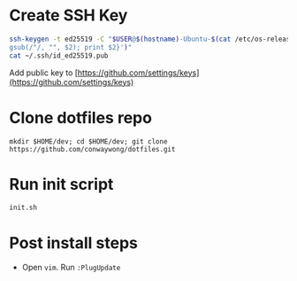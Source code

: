 # Create SSH Key

```bash
ssh-keygen -t ed25519 -C "$USER@$(hostname)-Ubuntu-$(cat /etc/os-release | awk -F'=' '/VERSION_ID/ {
gsub(/"/, "", $2); print $2}')"
cat ~/.ssh/id_ed25519.pub
```

Add public key to [https://github.com/settings/keys](https://github.com/settings/keys)

# Clone dotfiles repo

`mkdir $HOME/dev; cd $HOME/dev; git clone https://github.com/conwaywong/dotfiles.git`

# Run init script

`init.sh`

# Post install steps

* Open `vim`.  Run `:PlugUpdate`
